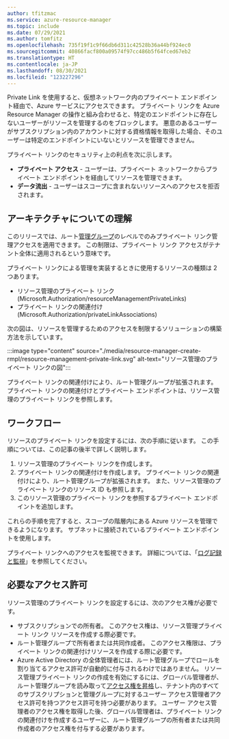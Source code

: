 ```yaml
---
author: tfitzmac
ms.service: azure-resource-manager
ms.topic: include
ms.date: 07/29/2021
ms.author: tomfitz
ms.openlocfilehash: 735f19f1c9f66db6d311c42528b36a44bf924ec0
ms.sourcegitcommit: 40866facf800a09574f97cc486b5f64fced67eb2
ms.translationtype: HT
ms.contentlocale: ja-JP
ms.lasthandoff: 08/30/2021
ms.locfileid: "123227296"
---
```

Private Link を使用すると、仮想ネットワーク内のプライベート エンドポイント経由で、Azure サービスにアクセスできます。 プライベート リンクを Azure Resource Manager の操作と組み合わせると、特定のエンドポイントに存在しないユーザーがリソースを管理するのをブロックします。 悪意のあるユーザーがサブスクリプション内のアカウントに対する資格情報を取得した場合、そのユーザーは特定のエンドポイントにいないとリソースを管理できません。

プライベート リンクのセキュリティ上の利点を次に示します。

* **プライベート アクセス** - ユーザーは、プライベート ネットワークからプライベート エンドポイントを経由してリソースを管理できます。
* **データ流出** - ユーザーはスコープに含まれないリソースへのアクセスを拒否されます。

## <a name="understand-architecture"></a>アーキテクチャについての理解

このリリースでは、ルート[管理グループ](../articles/governance/management-groups/overview.md)のレベルでのみプライベート リンク管理アクセスを適用できます。 この制限は、プライベート リンク アクセスがテナント全体に適用されるという意味です。

プライベート リンクによる管理を実装するときに使用するリソースの種類は 2 つあります。

* リソース管理のプライベート リンク (Microsoft.Authorization/resourceManagementPrivateLinks)
* プライベート リンクの関連付け (Microsoft.Authorization/privateLinkAssociations)

次の図は、リソースを管理するためのアクセスを制限するソリューションの構築方法を示しています。

:::image type="content" source="./media/resource-manager-create-rmpl/resource-management-private-link.svg" alt-text="リソース管理のプライベート リンクの図":::

プライベート リンクの関連付けにより、ルート管理グループが拡張されます。 プライベート リンクの関連付けとプライベート エンドポイントは、リソース管理のプライベート リンクを参照します。

## <a name="workflow"></a>ワークフロー

リソースのプライベート リンクを設定するには、次の手順に従います。 この手順については、この記事の後半で詳しく説明します。

1. リソース管理のプライベート リンクを作成します。
1. プライベート リンクの関連付けを作成します。 プライベート リンクの関連付けにより、ルート管理グループが拡張されます。 また、リソース管理のプライベート リンクのリソース ID も参照します。
1. このリソース管理のプライベート リンクを参照するプライベート エンドポイントを追加します。

これらの手順を完了すると、スコープの階層内にある Azure リソースを管理できるようになります。 サブネットに接続されているプライベート エンドポイントを使用します。

プライベート リンクへのアクセスを監視できます。 詳細については、「[ログ記録と監視](../articles/private-link/private-link-overview.md#logging-and-monitoring)」を参照してください。

## <a name="required-permissions"></a>必要なアクセス許可

リソース管理のプライベート リンクを設定するには、次のアクセス権が必要です。

* サブスクリプションでの所有者。 このアクセス権は、リソース管理プライベート リンク リソースを作成する際必要です。
* ルート管理グループで所有者または共同作成者。 このアクセス権限は、プライベート リンクの関連付けリソースを作成する際に必要です。
* Azure Active Directory の全体管理者には、ルート管理グループでロールを割り当てるアクセス許可が自動的に付与されるわけではありません。 リソース管理プライベート リンクの作成を有効にするには、グローバル管理者が、ルート管理グループを読み取って[アクセス権を昇格](../articles/role-based-access-control/elevate-access-global-admin.md)し、テナント内のすべてのサブスクリプションと管理グループに対するユーザー アクセス管理者アクセス許可を持つアクセス許可を持つ必要があります。 ユーザー アクセス管理者のアクセス権を取得した後、グローバル管理者は、プライベート リンクの関連付けを作成するユーザーに、ルート管理グループの所有者または共同作成者のアクセス権を付与する必要があります。